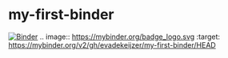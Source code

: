 # my-first-binder
[![Binder](https://mybinder.org/badge_logo.svg)](https://mybinder.org/v2/gh/evadekeijzer/my-first-binder/HEAD)
.. image:: https://mybinder.org/badge_logo.svg
 :target: https://mybinder.org/v2/gh/evadekeijzer/my-first-binder/HEAD
